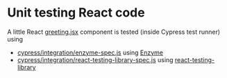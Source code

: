 # Unit testing React code

A little React [greeting.jsx](greeting.jsx) component is tested (inside Cypress test runner) using

- [cypress/integration/enzyme-spec.js](cypress/integration/enzyme-spec.js) using [Enzyme](https://airbnb.io/enzyme/)
- [cypress/integration/react-testing-library-spec.js](cypress/integration/react-testing-library-spec.js) using [react-testing-library](https://github.com/kentcdodds/react-testing-library)
